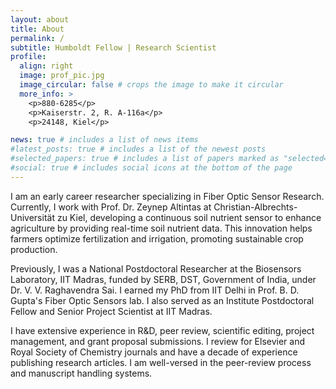 ```yaml
---
layout: about
title: About
permalink: /
subtitle: Humboldt Fellow | Research Scientist
profile:
  align: right
  image: prof_pic.jpg
  image_circular: false # crops the image to make it circular
  more_info: >
    <p>880-6285</p>
    <p>Kaiserstr. 2, R. A-116a</p>
    <p>24148, Kiel</p>

news: true # includes a list of news items
#latest_posts: true # includes a list of the newest posts
#selected_papers: true # includes a list of papers marked as "selected={true}"
#social: true # includes social icons at the bottom of the page
---
```

I am an early career researcher specializing in Fiber Optic Sensor Research. Currently, I work with Prof. Dr. Zeynep Altintas at Christian-Albrechts-Universität zu Kiel, developing a continuous soil nutrient sensor to enhance agriculture by providing real-time soil nutrient data. This innovation helps farmers optimize fertilization and irrigation, promoting sustainable crop production.

Previously, I was a National Postdoctoral Researcher at the Biosensors Laboratory, IIT Madras, funded by SERB, DST, Government of India, under Dr. V. V. Raghavendra Sai. I earned my PhD from IIT Delhi in Prof. B. D. Gupta's Fiber Optic Sensors lab. I also served as an Institute Postdoctoral Fellow and Senior Project Scientist at IIT Madras.

I have extensive experience in R&D, peer review, scientific editing, project management, and grant proposal submissions. I review for Elsevier and Royal Society of Chemistry journals and have a decade of experience publishing research articles. I am well-versed in the peer-review process and manuscript handling systems.

